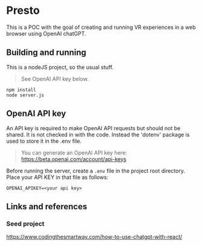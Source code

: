 # Presto
This is a POC with the goal of creating and running
VR experiences in a web browser using OpenAI chatGPT.

## Building and running
This is a nodeJS project, so the usual stuff.

> See OpenAI API key below.

```
npm install
node server.js
```

## OpenAI API key
An API key is required to make OpenAI API requests but should not be shared.
It is not checked in with the code. Instead the 'dotenv' package
is used to store it in the .env file.

> You can generate an OpenAI API key here: https://beta.openai.com/account/api-keys

Before running the server, create a ``.env`` file in the project root directory.
Place your API KEY in that file as follows:
```
OPENAI_APIKEY=<your api key>
```

## Links and references
### Seed project
https://www.codingthesmartway.com/how-to-use-chatgpt-with-react/
